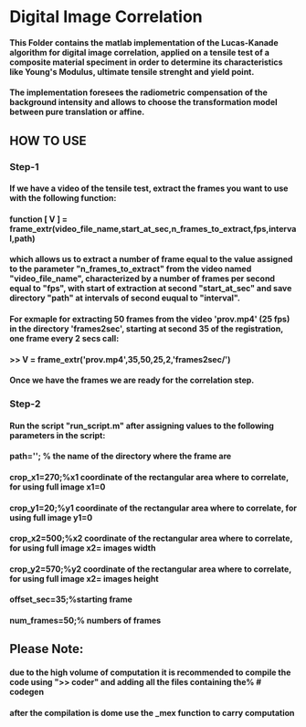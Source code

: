 # Digital Image Correlation
#### This Folder contains the matlab implementation of the Lucas-Kanade algorithm for digital image correlation, applied on a tensile test of a composite material speciment in order to determine its characteristics like Young's Modulus, ultimate tensile strenght and yield point.
#### The implementation foresees the radiometric compensation of the background intensity and allows to choose the transformation model between pure translation or affine.

## HOW TO USE

### Step-1 

#### If we have a video of the tensile test, extract the frames you want to use with the following function:

#### function [ V ] = frame_extr(video_file_name,start_at_sec,n_frames_to_extract,fps,interval,path)

#### which allows us to extract a number of frame equal to the value assigned to the parameter "n_frames_to_extract" from the video named "video_file_name", characterized by a number of frames per second equal to "fps", with start of extraction at second "start_at_sec" and save directory "path" at intervals of second euqual to "interval".

#### For exmaple for extracting 50 frames from the video 'prov.mp4' (25 fps) in the directory 'frames2sec', starting at second 35 of the registration, one frame every 2 secs call:

#### >> V  = frame_extr('prov.mp4',35,50,25,2,'frames2sec/')

#### Once we have the frames we are ready for the correlation step.

### Step-2
#### Run the script "run_script.m" after assigning values to the following parameters in the script:

#### path=''; % the name of the directory where the frame are

#### crop_x1=270;%x1 coordinate of the rectangular area where to correlate, for using full image x1=0

#### crop_y1=20;%y1 coordinate of the rectangular area where to correlate, for using full image y1=0

#### crop_x2=500;%x2 coordinate of the rectangular area where to correlate, for using full image x2= images width

#### crop_y2=570;%y2 coordinate of the rectangular area where to correlate, for using full image x2= images height

#### offset_sec=35;%starting frame 

#### num_frames=50;% numbers of frames



## Please Note:
#### due to the high volume of computation it is recommended to compile the code using ">> coder" and adding all the files containing the% # codegen
#### after the compilation is dome use the _mex function to carry computation


